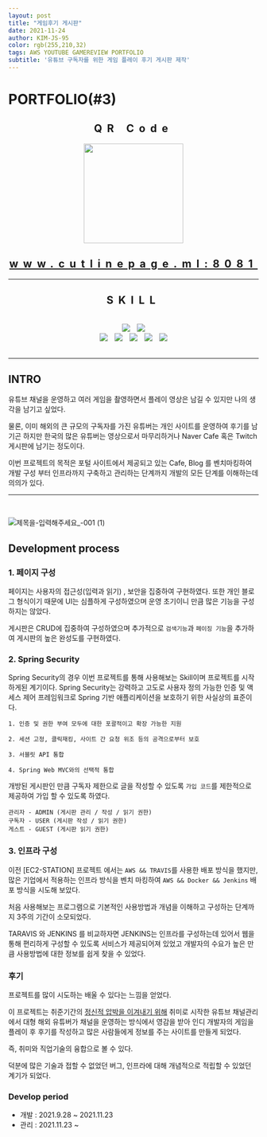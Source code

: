 ```yaml
---
layout: post
title: "게임후기 게시판"
date: 2021-11-24
author: KIM-JS-95
color: rgb(255,210,32)
tags: AWS YOUTUBE GAMEREVIEW PORTFOLIO
subtitle: '유튜브 구독자를 위한 게임 플레이 후기 게시판 제작'
---
```


# PORTFOLIO(#3)

<div align="center" style='letter-spacing:10px'>

## QR Code

<img src="https://user-images.githubusercontent.com/65659478/143237888-f14d9579-439a-4b84-bf0f-f68223552e45.png" width="200" height="200"/>

## www.cutlinepage.ml:8081

---

## SKILL
<br>
<img src="https://img.shields.io/badge/HTML5-E34F26?style=for-the-badge&logo=HTML5&logoColor=white"/>
<img src="https://img.shields.io/badge/JAVASCRIPT-F7DF1E?style=for-the-badge&logo=JAVASCRIPT&logoColor=white"/>
<br>
<img src="https://img.shields.io/badge/JENKINS-D24939?style=for-the-badge&logo=JENKINS&logoColor=white"/>
<img src="https://img.shields.io/badge/docker-2496ED?style=for-the-badge&logo=DOCKER&logoColor=white"/>
<img src="https://img.shields.io/badge/AWS-232F3E?style=for-the-badge&logo=AMAZONAWS&logoColor=white"/>
<img src="https://img.shields.io/badge/GRADLE-02303A?style=for-the-badge&logo=GRADLE&logoColor=white"/>
<img src="https://img.shields.io/badge/SPRINGBOOT-6DB33F?style=for-the-badge&logo=SPRINGBOOT&logoColor=white"/>
</div>
<br>

---

## INTRO

유튜브 채널을 운영하고 여러 게임을 촬영하면서 플레이 영상은 남길 수 있지만 나의 생각을 남기고 싶었다.

물론, 이미 해외의 큰 규모의 구독자를 가진 유튜버는 개인 사이트를 운영하여 후기를 남기곤 하지만 
한국의 많은 유튜버는 영상으로서 마무리하거나 Naver Cafe 혹은 Twitch 게시판에 남기는 정도이다.

이번 프로젝트의 목적은 
포털 사이트에서 제공되고 있는 Cafe, Blog 를 벤치마킹하여 개발 구성 부터 인프라까지 구축하고 관리하는 단계까지 
개발의 모든 단계를 이해하는데 의의가 있다.
<br>

---

<br>

![제목을-입력해주세요_-001 (1)](https://user-images.githubusercontent.com/65659478/143247907-2e7992d2-62db-4935-a7d0-87b87b9a27b5.png)


## Development process

### 1. 페이지 구성
페이지는 사용자의 접근성(입력과 읽기) , 보안을 집중하여 구현하였다. 또한 개인 블로그 형식이기 때문에 UI는 심플하게 구성하였으며 운영 초기이니 만큼 많은 기능을
구성하지는 않았다.

게시판은 CRUD에 집중하여 구성하였으며 추가적으로 `검색기능`과 `페이징 기능`을 추가하여 게시판의 높은 완성도를 구현하였다.


### 2. Spring Security

Spring Security의 경우 이번 프로젝트를 통해 사용해보는 Skill이며 프로젝트를 시작하게된 계기이다.
Spring Security는 강력하고 고도로 사용자 정의 가능한 인증 및 액세스 제어 프레임워크로 Spring 기반 애플리케이션을 보호하기 위한 사실상의 표준이다.

``` text
1. 인증 및 권한 부여 모두에 대한 포괄적이고 확장 가능한 지원

2. 세션 고정, 클릭재킹, 사이트 간 요청 위조 등의 공격으로부터 보호

3. 서블릿 API 통합

4. Spring Web MVC와의 선택적 통합
```

개방된 게시판인 만큼 구독자 제한으로 글을 작성할 수 있도록 `가입 코드`를 제한적으로 제공하여 가입 할 수 있도록 하였다.

```
관리자 - ADMIN (게시판 관리 / 작성 / 읽기 권한)
구독자 - USER (게시판 작성 / 읽기 권한)
게스트 - GUEST (게시판 읽기 권한)
```

### 3. 인프라 구성

이전 [EC2-STATION] 프로젝트 에서는 `AWS && TRAVIS`를 사용한 배포 방식을 했지만, 많은 기업에서 적용하는 인프라 방식을 벤치 마킹하여
`AWS && Docker && Jenkins` 배포 방식을 시도해 보았다.

처음 사용해보는 프로그램으로 기본적인 사용방법과 개념을 이해하고 구성하는 단계까지 3주의 기간이 소모되었다.

TARAVIS 와 JENKINS 를 비교하자면 JENKINS는 인프라를 구성하는데 있어서 웹을 통해 편리하게 구성할 수 있도록 서비스가 제공되어져 있었고 
개발자의 수요가 높은 만큼 사용방법에 대한 정보를 쉽게 찾을 수 있었다.

### 후기

프로젝트를 많이 시도하는 배울 수 있다는 느낌을 얻었다. 

이 프로젝트는 취준기간의 <u>정신적 압박을 이겨내기 위해</u> 취미로 시작한 유튜브 채널관리에서 대형 해외 유튜버가 채널을 운영하는 방식에서 영감을 받아 
인디 개발자의 게임을 플레이 후 후기를 작성하고 많은 사람들에게 정보를 주는 사이트를 만들게 되었다.

즉, 취미와 직업기술의 융합으로 볼 수 있다.

덕분에 많은 기술과 접할 수 없었던 버그, 인프라에 대해 개념적으로 적립할 수 있었던 계기가 되었다.

### Develop period

* 개발 : 2021.9.28 ~ 2021.11.23
* 관리 : 2021.11.23 ~

